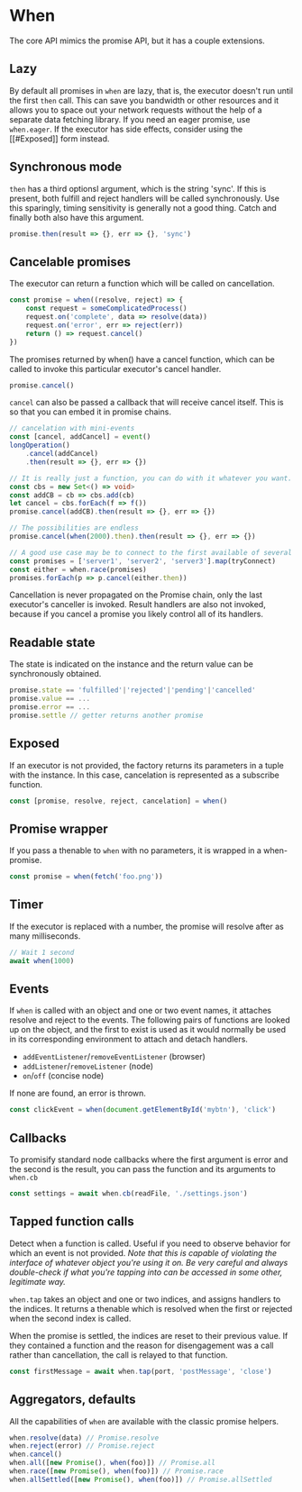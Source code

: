 # When
The core API mimics the promise API, but it has a couple extensions.

## Lazy
By default all promises in `when` are lazy, that is, the executor doesn't run until the first `then` call. This can save you bandwidth or other resources and it allows you to space out your network requests without the help of a separate data fetching library. If you need an eager promise, use `when.eager`. If the executor has side effects, consider using the [[#Exposed]] form instead.

## Synchronous mode
`then` has a third optionsl argument, which is the string 'sync'. If this is present, both fulfill and reject handlers will be called synchronously. Use this sparingly, timing sensitivity is generally not a good thing. Catch and finally both also have this argument.

```ts
promise.then(result => {}, err => {}, 'sync')
```

## Cancelable promises
The executor can return a function which will be called on cancellation.

```ts
const promise = when((resolve, reject) => {
	const request = someComplicatedProcess()
	request.on('complete', data => resolve(data))
	request.on('error', err => reject(err))
	return () => request.cancel()
})
```

The promises returned by when() have a cancel function, which can be called to invoke this particular executor's cancel handler.

```ts
promise.cancel()
```

`cancel` can also be passed a callback that will receive cancel itself. This is so that you can embed it in promise chains.

```ts
// cancelation with mini-events
const [cancel, addCancel] = event()
longOperation()
	.cancel(addCancel)
	.then(result => {}, err => {})
```

```ts
// It is really just a function, you can do with it whatever you want.
const cbs = new Set<() => void>
const addCB = cb => cbs.add(cb)
let cancel = cbs.forEach(f => f())
promise.cancel(addCB).then(result => {}, err => {})
```

```ts
// The possibilities are endless
promise.cancel(when(2000).then).then(result => {}, err => {})
```

```ts
// A good use case may be to connect to the first available of several servers.
const promises = ['server1', 'server2', 'server3'].map(tryConnect)
const either = when.race(promises)
promises.forEach(p => p.cancel(either.then))
```

Cancellation is never propagated on the Promise chain, only the last executor's canceller is invoked. Result handlers are also not invoked, because if you cancel a promise you likely control all of its handlers.

## Readable state
The state is indicated on the instance and the return value can be synchronously obtained.

```js
promise.state == 'fulfilled'|'rejected'|'pending'|'cancelled'
promise.value == ...
promise.error == ...
promise.settle // getter returns another promise
```

## Exposed
If an executor is not provided, the factory returns its parameters in a tuple with the instance. In this case, cancelation is represented as a subscribe function.

```ts
const [promise, resolve, reject, cancelation] = when()
```

## Promise wrapper
If you pass a thenable to `when` with no parameters, it is wrapped in a when-promise.

```ts
const promise = when(fetch('foo.png'))
```

## Timer
If the executor is replaced with a number, the promise will resolve after as many milliseconds.

```ts
// Wait 1 second
await when(1000)
```

## Events
If `when` is called with an object and one or two event names, it attaches resolve and reject to the events. The following pairs of functions are looked up on the object, and the first to exist is used as it would normally be used in its corresponding environment to attach and detach handlers.

- `addEventListener`/`removeEventListener` (browser)
- `addListener`/`removeListener` (node)
- `on`/`off` (concise node)

If none are found, an error is thrown.

```ts
const clickEvent = when(document.getElementById('mybtn'), 'click')
```

## Callbacks
To promisify standard node callbacks where the first argument is error and the second is the result, you can pass the function and its arguments to `when.cb`

```ts
const settings = await when.cb(readFile, './settings.json')
```

## Tapped function calls
Detect when a function is called. Useful if you need to observe behavior for which an event is not provided. *Note that this is capable of violating the interface of whatever object you're using it on. Be very careful and always double-check if what you're tapping into can be accessed in some other, legitimate way.*

`when.tap` takes an object and one or two indices, and assigns handlers to the indices. It returns a thenable which is resolved when the first or rejected when the second index is called.

When the promise is settled, the indices are reset to their previous value. If they contained a function and the reason for disengagement was a call rather than cancellation, the call is relayed to that function.

```ts
const firstMessage = await when.tap(port, 'postMessage', 'close')
```

## Aggregators, defaults
All the capabilities of `when` are available with the classic promise helpers.

```ts
when.resolve(data) // Promise.resolve
when.reject(error) // Promise.reject
when.cancel()
when.all([new Promise(), when(foo)]) // Promise.all
when.race([new Promise(), when(foo)]) // Promise.race
when.allSettled([new Promise(), when(foo)]) // Promise.allSettled
```